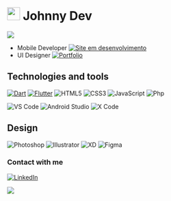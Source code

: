 # <img width="30" src="https://i.ibb.co/fDZ4fjd/flutter-1.png"/> Johnny Dev
<img src="https://i.ibb.co/7z05TtJ/245768624-4435553163201650-2121253259480156980-n.png"/>

- Mobile Developer [![Site em desenvolvimento](https://img.shields.io/badge/-Portfolio-black)](https://johnnyfdev.github.io/johnnydev_page/)
- UI Designer [![Portfolio](https://img.shields.io/badge/-Portfolio-black)](https://www.behance.net/gallery/103577747/Prototipos)



## Technologies and tools
[![Dart](https://img.shields.io/badge/-Dart-0d91a3?style=flat&&logo=dart)](https://dart.dev/)
[![Flutter](https://img.shields.io/badge/-Flutter-5dcede?style=flat&&logo=flutter)](https://flutter.dev/)
![HTML5](https://img.shields.io/badge/-HTML5-%23E44D27?style=flat&logo=html5&logoColor=ffffff)
![CSS3](https://img.shields.io/badge/-CSS3-%231572B6?style=flat&logo=css3)
![JavaScript](https://img.shields.io/badge/-JavaScript-yellow?style=flat&logo=javascript&logoColor=ffffff)
![Php](https://img.shields.io/badge/-PHP-blue?style=flat&logo=php&logoColor=ffffff)
 
![VS Code](http://img.shields.io/badge/-VS%20Code-007ACC?style=flat&logo=visual-studio-code)
![Android Studio](http://img.shields.io/badge/-Android%20Studio-green?style=flat&logo=android-studio&logoColor=ffffff)
![X Code](http://img.shields.io/badge/-X%20Code-grey?style=flat&logo=xcode&logoColor=ffffff)

## Design
![Photoshop](http://img.shields.io/badge/-Adobe%20Photoshop-26C9FF?style=flat&logo=adobe-photoshop&logoColor=ffffff)
![Illustrator](http://img.shields.io/badge/-Adobe%20Illustrator-FC8F30?style=flat&logo=adobe-illustrator&logoColor=ffffff)
![XD](http://img.shields.io/badge/-Adobe%20XD-fe61f6?style=flat&logo=adobe-XD&logoColor=ffffff)
![Figma](http://img.shields.io/badge/-Figma-30333c?style=flat&logo=figma&logoColor=ffffff)


### Contact with me
 
[![LinkedIn](https://img.shields.io/badge/-LinkedIn-blue?style=flat-square&logo=Linkedin&logoColor=white)](https://www.linkedin.com/in/johnnyfreire/)

<a href="https://github.com/Johnnyfdev/Johnnyfdev">
  <img align="middle" src="https://github-readme-stats.anuraghazra1.vercel.app/api/top-langs/?username=Johnnyfdev&layout=compact&theme=dark" />
</a>
